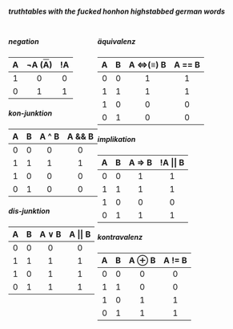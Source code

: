 
##### truthtables with the fucked honhon highstabbed german words 

<style type="text/css">

    .flex {
        display: flex;
    }
  @media print {
        .flex {
            display: flex;
        }
        
    }

</style>

<div class='flex' >

<div>

##### negation
| A | ¬A (<span style="text-decoration: overline" >A</span>) | !A |
| :---: | :---: | :---: |
| 1 | 0 | 0 |
| 0 | 1 | 1 |

##### kon-junktion
| A | B | A ^ B | A && B |
| :---: | :---: | :---: | :---: |
| 0 | 0 | 0 | 0 |
| 1 | 1 | 1 | 1 |
| 1 | 0 | 0 | 0 |
| 0 | 1 | 0 | 0 |

##### dis-junktion
| A | B | A ∨ B | A \|\| B |
| :---: | :---: | :---: | :---: |
| 0 | 0 | 0 | 0 |
| 1 | 1 | 1 | 1 |
| 1 | 0 | 1 | 1 |
| 0 | 1 | 1 | 1 |

</div>

<div>

<div class="page"></div>


##### äquivalenz
| A | B | A <=>(≡) B | A == B |
| :---: | :---: | :---: | :---: |
| 0 | 0 | 1 | 1 |
| 1 | 1 | 1 | 1 |
| 1 | 0 | 0 | 0 |
| 0 | 1 | 0 | 0 |

##### implikation
| A | B | A => B | !A \|\| B |
| :---: | :---: | :---: | :---: |
| 0 | 0 | 1 | 1 |
| 1 | 1 | 1 | 1 |
| 1 | 0 | 0 | 0 |
| 0 | 1 | 1 | 1 |

##### kontravalenz
| A | B | A ⊕ B | A != B |
| :---: | :---: | :---: | :---: |
| 0 | 0 | 0 | 0 |
| 1 | 1 | 0 | 0 |
| 1 | 0 | 1 | 1 |
| 0 | 1 | 1 | 1 |


</div>

</div>


<div class="page"></div>

